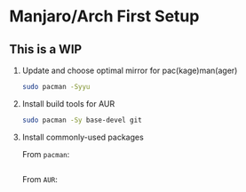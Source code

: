 Manjaro/Arch First Setup
=================================

## This is a WIP

1. Update and choose optimal mirror for pac(kage)man(ager)

    ```zsh
    sudo pacman -Syyu
    ```

2. Install build tools for AUR

    ```zsh
    sudo pacman -Sy base-devel git
    ```

3. Install commonly-used packages

    From `pacman`:

    ```zsh
    
    ```

    From `AUR`: